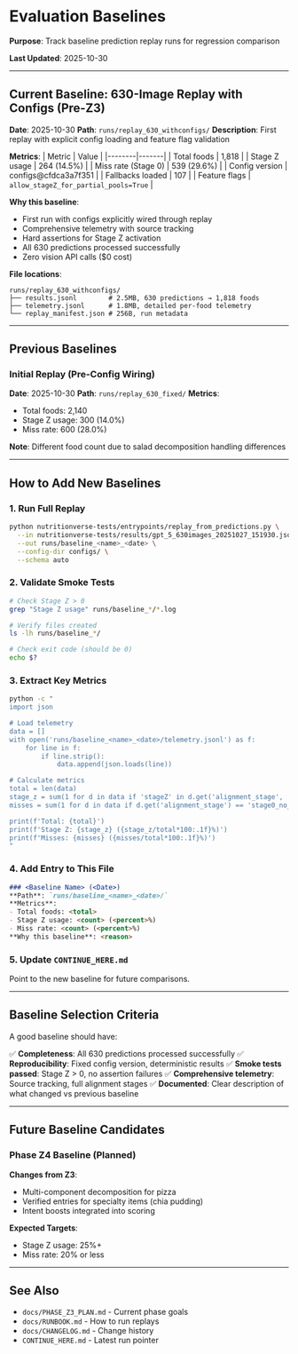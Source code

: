 # Evaluation Baselines

**Purpose**: Track baseline prediction replay runs for regression comparison

**Last Updated**: 2025-10-30

---

## Current Baseline: 630-Image Replay with Configs (Pre-Z3)

**Date**: 2025-10-30
**Path**: `runs/replay_630_withconfigs/`
**Description**: First replay with explicit config loading and feature flag validation

**Metrics**:
| Metric | Value |
|--------|-------|
| Total foods | 1,818 |
| Stage Z usage | 264 (14.5%) |
| Miss rate (Stage 0) | 539 (29.6%) |
| Config version | configs@cfdca3a7f351 |
| Fallbacks loaded | 107 |
| Feature flags | `allow_stageZ_for_partial_pools=True` |

**Why this baseline**:
- First run with configs explicitly wired through replay
- Comprehensive telemetry with source tracking
- Hard assertions for Stage Z activation
- All 630 predictions processed successfully
- Zero vision API calls ($0 cost)

**File locations**:
```
runs/replay_630_withconfigs/
├── results.jsonl        # 2.5MB, 630 predictions → 1,818 foods
├── telemetry.jsonl      # 1.8MB, detailed per-food telemetry
└── replay_manifest.json # 256B, run metadata
```

---

## Previous Baselines

### Initial Replay (Pre-Config Wiring)
**Date**: 2025-10-30
**Path**: `runs/replay_630_fixed/`
**Metrics**:
- Total foods: 2,140
- Stage Z usage: 300 (14.0%)
- Miss rate: 600 (28.0%)

**Note**: Different food count due to salad decomposition handling differences

---

## How to Add New Baselines

### 1. Run Full Replay
```bash
python nutritionverse-tests/entrypoints/replay_from_predictions.py \
  --in nutritionverse-tests/results/gpt_5_630images_20251027_151930.json \
  --out runs/baseline_<name>_<date> \
  --config-dir configs/ \
  --schema auto
```

### 2. Validate Smoke Tests
```bash
# Check Stage Z > 0
grep "Stage Z usage" runs/baseline_*/*.log

# Verify files created
ls -lh runs/baseline_*/

# Check exit code (should be 0)
echo $?
```

### 3. Extract Key Metrics
```bash
python -c "
import json

# Load telemetry
data = []
with open('runs/baseline_<name>_<date>/telemetry.jsonl') as f:
    for line in f:
        if line.strip():
            data.append(json.loads(line))

# Calculate metrics
total = len(data)
stage_z = sum(1 for d in data if 'stageZ' in d.get('alignment_stage', ''))
misses = sum(1 for d in data if d.get('alignment_stage') == 'stage0_no_candidates')

print(f'Total: {total}')
print(f'Stage Z: {stage_z} ({stage_z/total*100:.1f}%)')
print(f'Misses: {misses} ({misses/total*100:.1f}%)')
"
```

### 4. Add Entry to This File
```markdown
### <Baseline Name> (<Date>)
**Path**: `runs/baseline_<name>_<date>/`
**Metrics**:
- Total foods: <total>
- Stage Z usage: <count> (<percent>%)
- Miss rate: <count> (<percent>%)
**Why this baseline**: <reason>
```

### 5. Update `CONTINUE_HERE.md`
Point to the new baseline for future comparisons.

---

## Baseline Selection Criteria

A good baseline should have:

✅ **Completeness**: All 630 predictions processed successfully
✅ **Reproducibility**: Fixed config version, deterministic results
✅ **Smoke tests passed**: Stage Z > 0, no assertion failures
✅ **Comprehensive telemetry**: Source tracking, full alignment stages
✅ **Documented**: Clear description of what changed vs previous baseline

---

## Future Baseline Candidates

### Phase Z4 Baseline (Planned)
**Changes from Z3**:
- Multi-component decomposition for pizza
- Verified entries for specialty items (chia pudding)
- Intent boosts integrated into scoring

**Expected Targets**:
- Stage Z usage: 25%+
- Miss rate: 20% or less

---

## See Also

- `docs/PHASE_Z3_PLAN.md` - Current phase goals
- `docs/RUNBOOK.md` - How to run replays
- `docs/CHANGELOG.md` - Change history
- `CONTINUE_HERE.md` - Latest run pointer
